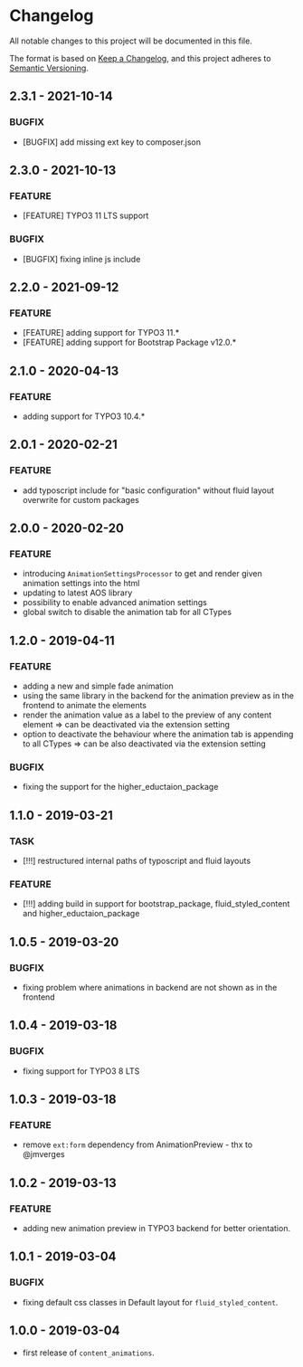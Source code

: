 # Changelog
All notable changes to this project will be documented in this file.

The format is based on [Keep a Changelog](https://keepachangelog.com/en/1.0.0/),
and this project adheres to [Semantic Versioning](https://semver.org/spec/v2.0.0.html).

## 2.3.1 - 2021-10-14
### BUGFIX
- [BUGFIX] add missing ext key to composer.json

## 2.3.0 - 2021-10-13
### FEATURE
- [FEATURE] TYPO3 11 LTS support

### BUGFIX
- [BUGFIX] fixing inline js include

## 2.2.0 - 2021-09-12
### FEATURE
- [FEATURE] adding support for TYPO3 11.*
- [FEATURE] adding support for Bootstrap Package v12.0.*

## 2.1.0 - 2020-04-13
### FEATURE
- adding support for TYPO3 10.4.*

## 2.0.1 - 2020-02-21
### FEATURE
- add typoscript include for "basic configuration" without fluid layout overwrite for custom packages

## 2.0.0 - 2020-02-20
### FEATURE
- introducing `AnimationSettingsProcessor` to get and render given animation settings into the html
- updating to latest AOS library
- possibility to enable advanced animation settings
- global switch to disable the animation tab for all CTypes

## 1.2.0 - 2019-04-11
### FEATURE
- adding a new and simple fade animation
- using the same library in the backend for the animation preview as in the frontend to animate the elements
- render the animation value as a label to the preview of any content element => can be deactivated via the extension setting
- option to deactivate the behaviour where the animation tab is appending to all CTypes => can be also deactivated via the extension setting

### BUGFIX
- fixing the support for the higher_eductaion_package

## 1.1.0 - 2019-03-21
### TASK
- [!!!] restructured internal paths of typoscript and fluid layouts

### FEATURE
- [!!!] adding build in support for bootstrap_package, fluid_styled_content and higher_eductaion_package

## 1.0.5 - 2019-03-20
### BUGFIX
- fixing problem where animations in backend are not shown as in the frontend

## 1.0.4 - 2019-03-18
### BUGFIX
- fixing support for TYPO3 8 LTS

## 1.0.3 - 2019-03-18
### FEATURE
- remove `ext:form` dependency from AnimationPreview - thx to @jmverges

## 1.0.2 - 2019-03-13
### FEATURE
- adding new animation preview in TYPO3 backend for better orientation.

## 1.0.1 - 2019-03-04
### BUGFIX
- fixing default css classes in Default layout for `fluid_styled_content`.

## 1.0.0 - 2019-03-04
- first release of `content_animations`.
